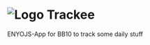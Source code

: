 ![Logo](https://github.com/michote/Trackee/raw/master/asstes/icon_110.png "Logo") Trackee
==========
ENYOJS-App for BB10 to track some daily stuff
